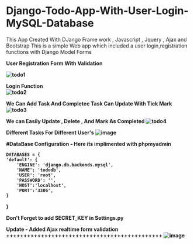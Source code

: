 # Django-Todo-App-With-User-Login-MySQL-Database

This App Created With DJango Frame work , Javascript , Jquery , Ajax and  Bootstrap 
This is a simple Web app which included a user login,registration functions with Django Model Forms

<b>
User Registration Form With Validation
<b>

![todo1](https://user-images.githubusercontent.com/73699937/188285744-ae7dcdc0-fcdd-4ac9-8631-3f3fb70ae23f.png)

Login Function
<br>
![todo2](https://user-images.githubusercontent.com/73699937/188285752-91173ea3-0e6d-4797-8154-dbe459a71cc9.png)

We Can Add Task And Completec Task Can Update With Tick Mark
![todo3](https://user-images.githubusercontent.com/73699937/188285756-c1b9e43b-f262-49ae-a9bf-9662a074e5fb.png)


We can Easily Update , Delete , And Mark As Completed 
![todo4](https://user-images.githubusercontent.com/73699937/188285759-fb5c8fa0-43a4-45a6-b964-db8a98c93692.png)

Different Tasks For Different User's
![image](https://user-images.githubusercontent.com/73699937/188285804-14a9ee9d-0179-4eb9-8606-600051f5bfdc.png)


#DataBase Configuration - Here its implimented with phpmyadmin

    DATABASES = {
    'default': {
        'ENGINE': 'django.db.backends.mysql',
        'NAME': 'tododb',
        'USER': 'root',
        'PASSWORD': '',
        'HOST':'localhost',
        'PORT':'3306',
    }
}

Don't Forget to add SECRET_KEY  in Settings.py



Update - Added Ajax realtime form validation<br>
+++++++++++++++++++++++++++++++++++++++++++++
![image](https://user-images.githubusercontent.com/73699937/188325443-618cfcd8-513b-42d1-8aa4-05bab6b3f7ae.png)
